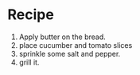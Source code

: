 # Recipe

1. Apply butter on the bread.
2. place cucumber and tomato slices
3. sprinkle some salt and pepper.
4. grill it.
